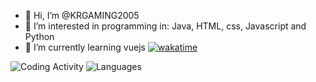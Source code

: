 - 👋 Hi, I’m @KRGAMING2005
- 👀 I’m interested in programming in: Java, HTML, css, Javascript and Python
- 🌱 I’m currently learning vuejs
[![wakatime](https://wakatime.com/badge/user/98c27f85-ce2a-4c09-a440-80047219fac4.svg)](https://wakatime.com/@98c27f85-ce2a-4c09-a440-80047219fac4)

![Coding Activity](https://wakatime.com/share/@98c27f85-ce2a-4c09-a440-80047219fac4/61611640-a062-458b-9767-d1c40c0185d9.png)
![Languages](https://wakatime.com/share/@98c27f85-ce2a-4c09-a440-80047219fac4/d436ccec-3945-4ac8-88a7-d7fa45a1471b.png)
